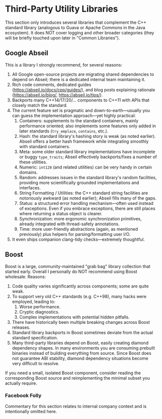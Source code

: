 <!--
SPDX-FileCopyrightText: 2021 Shuai Zhang

SPDX-License-Identifier: CC-BY-NC-ND-4.0
-->

# Third-Party Utility Libraries

This section only introduces several libraries that complement the C++ standard library (analogous to Guava or Apache Commons in the Java ecosystem). It does NOT cover logging and other broader categories (they will be briefly touched upon later in "Common Libraries").

## Google Abseil

This is a library I strongly recommend, for several reasons:

1. All Google open-source projects are migrating shared dependencies to depend on Abseil; there is a dedicated internal team maintaining it.
2. Rich code comments, dedicated guides (<https://abseil.io/docs/cpp/guides/>), and blog posts explaining rationale (<https://abseil.io/blog/>, <https://abseil.io/tips/>).
3. Backports many C++14/17/20/... components to C++11 with APIs that closely match the standard.
4. The current feature set is pragmatic and down-to-earth—usually you can guess the implementation approach—yet highly practical:
   1. Containers: supplements to the standard containers, mainly performance oriented; also implements some features only added in later standards (`try_emplace`, `contains`, etc.).
   2. Hash: the standard library's hashing story is weak (as noted earlier). Abseil offers a better hash framework while integrating smoothly with standard containers.
   3. Meta: some older standard library implementations have incomplete or buggy `type_traits`; Abseil effectively backports/fixes a number of these utilities.
   4. Numeric: `int128` (and related utilities) can be very handy in certain domains.
   5. Random: addresses issues in the standard library's random facilities, providing more scientifically grounded implementations and interfaces.
   6. String Formatting / Utilities: the C++ standard string facilities are notoriously awkward (as noted earlier); Abseil fills many of the gaps.
   7. Status: a structured error handling mechanism—often used instead of exceptions. Even if you embrace exceptions, there are still places where returning a status object is clearer.
   8. Synchronization: more ergonomic synchronization primitives, already integrated with thread-safety annotations.
   9. Time: more user-friendly abstractions (again, as mentioned previously) plus helpers for parsing/formatting user I/O.
5. It even ships companion clang-tidy checks—extremely thoughtful.

## Boost

Boost is a large, community-maintained "grab bag" library collection that started early. Overall I personally do NOT recommend using Boost wholesale. Reasons:

1. Code quality varies significantly across components; some are quite weak.
2. To support very old C++ standards (e.g. C++98), many hacks were employed, leading to:
   1. Worse performance.
   2. Cryptic diagnostics.
   3. Complex implementations with potential hidden pitfalls.
3. There have historically been multiple breaking changes across Boost releases.
4. Standard library backports in Boost sometimes deviate from the actual standard specification.
5. Many third-party libraries depend on Boost, easily creating diamond dependency shapes. In many environments you are consuming prebuilt binaries instead of building everything from source. Since Boost does not guarantee ABI stability, diamond dependency situations become very difficult to resolve.

If you need a small, isolated Boost component, consider reading the corresponding Boost source and reimplementing the minimal subset you actually require.

### Facebook Folly

Commentary for this section relates to internal company context and is intentionally omitted here.
